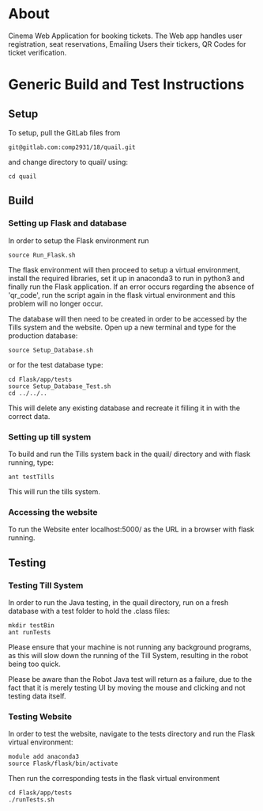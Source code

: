 # About
Cinema Web Application for booking tickets. 
The Web app handles user registration, seat reservations, Emailing Users their tickers, QR Codes for ticket verification.

# Generic Build and Test Instructions

## Setup

To setup, pull the GitLab files from

	git@gitlab.com:comp2931/18/quail.git

and change directory to quail/ using:

	cd quail

## Build

### Setting up Flask and database

In order to setup the Flask environment run

	source Run_Flask.sh

The flask environment will then proceed to setup a virtual environment, install the required libraries, set it up in anaconda3 to run in python3 and finally run the Flask application. If an error occurs regarding the absence of 'qr_code', run the script again in the flask virtual environment and this problem will no longer occur.

The database will then need to be created in order to be accessed by the Tills system and the website. Open up a new terminal and type for the production database:

	source Setup_Database.sh

or for the test database type:

	cd Flask/app/tests
	source Setup_Database_Test.sh
	cd ../../..

This will delete any existing database and recreate it filling it in with the correct data.

### Setting up till system

To build and run the Tills system back in the quail/ directory and with flask running, type:

	ant testTills

This will run the tills system.

### Accessing the website

To run the Website enter localhost:5000/ as the URL in a browser with flask running.

## Testing

### Testing Till System

In order to run the Java testing, in the quail directory, run on a fresh database with a test folder to hold the .class files:
	
	mkdir testBin
	ant runTests

Please ensure that your machine is not running any background programs, as this will slow down the running of the Till System, resulting in the robot being too quick.

Please be aware than the Robot Java test will return as a failure, due to the fact that it is merely testing UI by moving the mouse and clicking and not testing data itself.

### Testing Website

In order to test the website, navigate to the tests directory and run the Flask virtual environment:

	module add anaconda3
	source Flask/flask/bin/activate

Then run the corresponding tests in the flask virtual environment

	cd Flask/app/tests
	./runTests.sh

	
